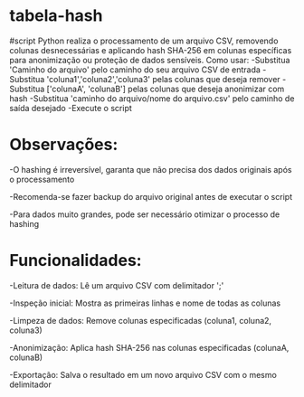 # tabela-hash
 #script Python realiza o processamento de um arquivo CSV, removendo colunas desnecessárias e aplicando hash SHA-256 em colunas específicas para anonimização ou proteção de dados sensíveis.
Como usar:
-Substitua 'Caminho do arquivo' pelo caminho do seu arquivo CSV de entrada
-Substitua 'coluna1','coluna2','coluna3' pelas colunas que deseja remover
-Substitua ['colunaA', 'colunaB'] pelas colunas que deseja anonimizar com hash
-Substitua 'caminho do arquivo/nome do arquivo.csv' pelo caminho de saída desejado
-Execute o script

# Observações:
-O hashing é irreversível, garanta que não precisa dos dados originais após o processamento

-Recomenda-se fazer backup do arquivo original antes de executar o script

-Para dados muito grandes, pode ser necessário otimizar o processo de hashing


# Funcionalidades:
-Leitura de dados: Lê um arquivo CSV com delimitador ';'

-Inspeção inicial: Mostra as primeiras linhas e nome de todas as colunas

-Limpeza de dados: Remove colunas especificadas (coluna1, coluna2, coluna3)

-Anonimização: Aplica hash SHA-256 nas colunas especificadas (colunaA, colunaB)

-Exportação: Salva o resultado em um novo arquivo CSV com o mesmo delimitador
